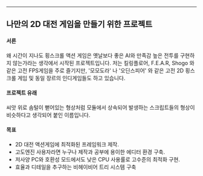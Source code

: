
---

## 나만의 2D 대전 게임을 만들기 위한 프로젝트

#### 서론
왜 시간이 지나도 횡스크롤 액션 게임은 옛날보다 좋은 AI와 만족감 높은 전투를 구현하지 않는가라는 생각에서 시작된 프로젝트입니다. 저는 킬링플로어, F.E.A.R, Shogo 와 같은 고전 FPS게임을 주로 즐기지만, '모모도라' 나 '오딘스피어' 와 같은 고전 2D 횡스크롤 게임 및 동일 장르의 인디게임들도 하고 있습니다.

#### 프로젝트 유래
씨앗 위로 솜털이 뻗어있는 형상처럼 모듈에서 상속되어 발생하는 스크립트들의 형상이 비슷하다고 생각되어 붙인 이름입니다.

#### 목표
- 2D 대전 액션게임에 최적화된 프레임워크 제작.
- 고도엔진 사용자라면 누구나 제작과 공부에 용이한 에디터 환경 구축.
- 저사양 PC와 호환성 모드에서도 낮은 CPU 사용률로 고수준의 최적화 구현.
- 효율과 디테일을 추구하는 비헤이비어 트리 시스템 구축

 
